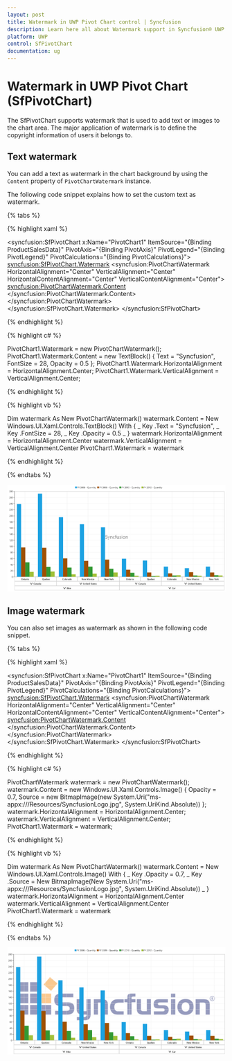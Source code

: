 ```yaml
---
layout: post
title: Watermark in UWP Pivot Chart control | Syncfusion
description: Learn here all about Watermark support in Syncfusion® UWP Pivot Chart (SfPivotChart) control and more.
platform: UWP
control: SfPivotChart
documentation: ug
---
```


# Watermark in UWP Pivot Chart (SfPivotChart)

The SfPivotChart supports watermark that is used to add text or images to the chart area. The major application of watermark is to define the copyright information of users it belongs to.

## Text watermark

You can add a text as watermark in the chart background by using the `Content` property of `PivotChartWatermark` instance.

The following code snippet explains how to set the custom text as watermark.

{% tabs %}

{% highlight xaml %}

<syncfusion:SfPivotChart x:Name="PivotChart1" ItemSource="{Binding ProductSalesData}" PivotAxis="{Binding PivotAxis}"
                         PivotLegend="{Binding PivotLegend}" PivotCalculations="{Binding PivotCalculations}">
            <syncfusion:SfPivotChart.Watermark>
                <syncfusion:PivotChartWatermark HorizontalAlignment="Center" VerticalAlignment="Center" HorizontalContentAlignment="Center" VerticalContentAlignment="Center">
                    <syncfusion:PivotChartWatermark.Content>
                        <TextBlock Text="Syncfusion" FontSize="28" Opacity="0.5"/>
                    </syncfusion:PivotChartWatermark.Content>
                </syncfusion:PivotChartWatermark>
            </syncfusion:SfPivotChart.Watermark>
</syncfusion:SfPivotChart>

{% endhighlight %}

{% highlight c# %}

PivotChart1.Watermark = new PivotChartWatermark();
PivotChart1.Watermark.Content = new TextBlock() { Text = "Syncfusion", FontSize = 28, Opacity = 0.5 };
PivotChart1.Watermark.HorizontalAlignment = HorizontalAlignment.Center;
PivotChart1.Watermark.VerticalAlignment = VerticalAlignment.Center;

{% endhighlight %}

{% highlight vb %}

Dim watermark As New PivotChartWatermark()
watermark.Content = New Windows.UI.Xaml.Controls.TextBlock() With { _
	Key .Text = "Syncfusion", _
	Key .FontSize = 28, _
	Key .Opacity = 0.5 _
}
watermark.HorizontalAlignment = HorizontalAlignment.Center
watermark.VerticalAlignment = VerticalAlignment.Center
PivotChart1.Watermark = watermark

{% endhighlight %}

{% endtabs %}

![relationalTextWaterMark](Watermark_images/relationalTextWaterMark.png)

## Image watermark

You can also set images as watermark as shown in the following code snippet.

{% tabs %}

{% highlight xaml %}

<syncfusion:SfPivotChart x:Name="PivotChart1" ItemSource="{Binding ProductSalesData}" PivotAxis="{Binding PivotAxis}"
                         PivotLegend="{Binding PivotLegend}" PivotCalculations="{Binding PivotCalculations}">
            <syncfusion:SfPivotChart.Watermark>
                <syncfusion:PivotChartWatermark HorizontalAlignment="Center" VerticalAlignment="Center" HorizontalContentAlignment="Center" VerticalContentAlignment="Center">
                    <syncfusion:PivotChartWatermark.Content>
                        <Image Source="ms-appx:///Resources/SyncfusionLogo.jpg" Opacity="0.5"/>
                    </syncfusion:PivotChartWatermark.Content>
                </syncfusion:PivotChartWatermark>
            </syncfusion:SfPivotChart.Watermark>
</syncfusion:SfPivotChart>

{% endhighlight %}

{% highlight c# %}

PivotChartWatermark watermark = new PivotChartWatermark();
watermark.Content = new Windows.UI.Xaml.Controls.Image() { Opacity = 0.7, Source = new BitmapImage(new System.Uri("ms-appx:///Resources/SyncfusionLogo.jpg", System.UriKind.Absolute)) };
watermark.HorizontalAlignment = HorizontalAlignment.Center;
watermark.VerticalAlignment = VerticalAlignment.Center;
PivotChart1.Watermark = watermark;

{% endhighlight %}

{% highlight vb %}

Dim watermark As New PivotChartWatermark()
watermark.Content = New Windows.UI.Xaml.Controls.Image() With { _
	Key .Opacity = 0.7, _
	Key .Source = New BitmapImage(New System.Uri("ms-appx:///Resources/SyncfusionLogo.jpg", System.UriKind.Absolute)) _
}
watermark.HorizontalAlignment = HorizontalAlignment.Center
watermark.VerticalAlignment = VerticalAlignment.Center
PivotChart1.Watermark = watermark

{% endhighlight %}

{% endtabs %}

![relationalWaterMark](Watermark_images/relationalWaterMark.png)
